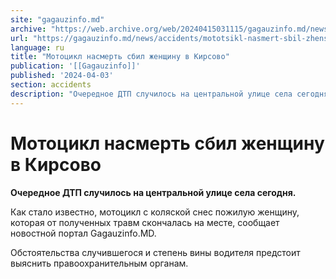 ```yaml
---
site: "gagauzinfo.md"
archive: "https://web.archive.org/web/20240415031115/gagauzinfo.md/news/accidents/mototsikl-nasmert-sbil-zhenschinu-v-kirsovo"
url: "https://gagauzinfo.md/news/accidents/mototsikl-nasmert-sbil-zhenschinu-v-kirsovo"
language: ru
title: "Мотоцикл насмерть сбил женщину в Кирсово"
publication: '[[Gagauzinfo]]'
published: '2024-04-03'
section: accidents
description: "Очередное ДТП случилось на центральной улице села сегодня."
---
```


# Мотоцикл насмерть сбил женщину в Кирсово

**Очередное ДТП случилось на центральной улице села сегодня.**

Как стало известно, мотоцикл с коляской снес пожилую женщину, которая от полученных травм скончалась на месте, сообщает новостной портал Gagauzinfo.MD.

Обстоятельства случившегося и степень вины водителя предстоит выяснить правоохранительным органам.